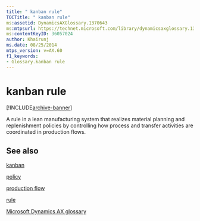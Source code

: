 ```yaml
---
title: " kanban rule"
TOCTitle: " kanban rule"
ms:assetid: DynamicsAXGlossary.1370643
ms:mtpsurl: https://technet.microsoft.com/library/dynamicsaxglossary.1370643(v=AX.60)
ms:contentKeyID: 36057024
author: Khairunj
ms.date: 08/25/2014
mtps_version: v=AX.60
f1_keywords:
- Glossary.kanban rule
---
```


# kanban rule


[!INCLUDE[archive-banner](includes/archive-banner.md)]

A rule in a lean manufacturing system that realizes material planning and replenishment policies by controlling how process and transfer activities are coordinated in production flows.

## See also

[kanban](kanban.md)

[policy](policy.md)

[production flow](production-flow.md)

[rule](rule.md)

[Microsoft Dynamics AX glossary](glossary/microsoft-dynamics-ax-glossary.md)

  


